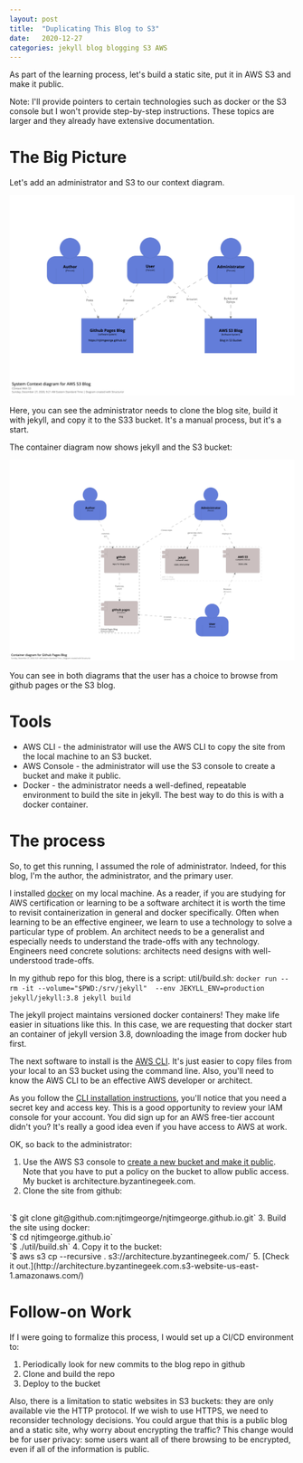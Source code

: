 ```yaml
---
layout: post
title:  "Duplicating This Blog to S3"
date:   2020-12-27
categories: jekyll blog blogging S3 AWS
---
```


As part of the learning process, let's build a static site, put 
it in AWS S3 and make it public.

Note: I'll provide pointers to certain technologies such as 
docker or the S3 console but I won't provide step-by-step
instructions. These topics are larger and they already have
extensive documentation.

# The Big Picture

Let's add an administrator and S3 to our context diagram.

![blog context diagram](/images/2020/12/structurizr-61862-S3Context.png)

Here, you can see the administrator needs to clone the blog site, build it with 
jekyll, and copy it to the S33 bucket. It's a manual process, but it's a start.

The container diagram now shows jekyll and the S3 bucket:

![blog container diagram](/images/2020/12/structurizr-61862-S3Container.png)

You can see in both diagrams that the user has a choice to browse from github
pages or the S3 blog.

# Tools

- AWS CLI - the administrator will use the AWS CLI to copy the site from the local machine to an S3 bucket.
- AWS Console - the administrator will use the S3 console to create a bucket and make it public.
- Docker - the administrator needs a well-defined, repeatable environment to build the site in jekyll. The best way to do this is with a docker container.

# The process

So, to get this running, I assumed the role of administrator. Indeed, for this 
blog, I'm the author, the administrator, and the primary user. 

I installed [docker](https://www.docker.com/) on my local machine. As a reader,
if you are studying for AWS certification or learning to be a software architect
it is worth the time to revisit containerization in general and docker 
specifically. Often when learning to be an effective engineer, we learn to use
a technology to solve a particular type of problem. An architect needs to be a 
generalist and especially needs to understand the trade-offs with any
technology. Engineers need concrete solutions: architects need designs with 
well-understood trade-offs.

In my github repo for this blog, there is a script: util/build.sh:
`docker run --rm -it --volume="$PWD:/srv/jekyll"  --env JEKYLL_ENV=production jekyll/jekyll:3.8 jekyll build`

The jekyll project maintains versioned docker containers! They make life 
easier in situations like this. In this case, we are requesting that docker
start an container of jekyll version 3.8, downloading the image from docker hub
first.

The next software to install is the [AWS CLI](https://aws.amazon.com/cli/). 
It's just easier to copy files from your local to an S3 bucket using 
the command line. Also, you'll need to know the AWS CLI to be an effective 
AWS developer or architect. 

As you follow the [CLI installation instructions](https://docs.aws.amazon.com/cli/latest/userguide/cli-chap-install.html), you'll notice that you need a 
secret key and access key. This is a good opportunity to review your IAM 
console for your account. You did sign up for an AWS free-tier account
didn't you? It's really a good idea even if you have access to AWS at work.

OK, so back to the administrator:

1. Use the AWS S3 console to [create a new bucket and make it public](https://docs.aws.amazon.com/AmazonS3/latest/user-guide/static-website-hosting.html).
Note that you have to put a policy on the bucket to allow public access. My bucket is architecture.byzantinegeek.com.
2. Clone the site from github: 
<br/>
`$ git clone git@github.com:njtimgeorge/njtimgeorge.github.io.git`
3. Build the site using docker: 
<br/>
`$ cd njtimgeorge.github.io`
<br/>
`$ ./util/build.sh`
4. Copy it to the bucket:
<br/>
`$ aws s3 cp --recursive . s3://architecture.byzantinegeek.com/`
5. [Check it out.](http://architecture.byzantinegeek.com.s3-website-us-east-1.amazonaws.com/)

# Follow-on Work

If I were going to formalize this process, I would set up a CI/CD
environment to:

1. Periodically look for new commits to the blog repo in github
3. Clone and build the repo
5. Deploy to the bucket

Also, there is a limitation to static websites in S3 buckets: they 
are only available vie the HTTP protocol. If we wish to use HTTPS,
we need to reconsider technology decisions. You could argue that this
is a public blog and a static site, why worry about encrypting the 
traffic? This change would be for user privacy: some users want all 
of there browsing to be encrypted, even if all of the information is
public.
